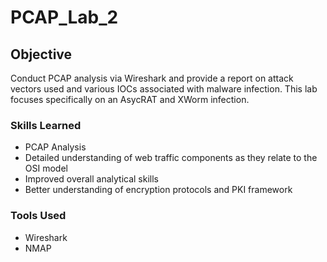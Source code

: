 # PCAP_Lab_2

## Objective

Conduct PCAP analysis via Wireshark and provide a report on attack vectors used and various IOCs associated with malware infection.
This lab focuses specifically on an AsycRAT and XWorm infection.

### Skills Learned

- PCAP Analysis
- Detailed understanding of web traffic components as they relate to the OSI model
- Improved overall analytical skills
- Better understanding of encryption protocols and PKI framework

  
### Tools Used

- Wireshark
- NMAP
